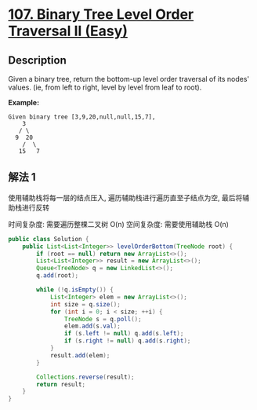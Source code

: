 # [107. Binary Tree Level Order Traversal II (Easy)](https://leetcode.com/problems/binary-tree-level-order-traversal-ii/)

## Description


Given a binary tree, return the bottom-up level order traversal of its nodes' values. (ie, from left to right, level by level from leaf to root).

**Example:**

```
Given binary tree [3,9,20,null,null,15,7],
    3
   / \
  9  20
    /  \
   15   7
```

## 解法 1

使用辅助栈将每一层的结点压入, 遍历辅助栈进行遍历直至子结点为空, 最后将辅助栈进行反转

时间复杂度: 需要遍历整棵二叉树 O(n)
空间复杂度: 需要使用辅助栈 O(n)

```java
public class Solution {
    public List<List<Integer>> levelOrderBottom(TreeNode root) {
        if (root == null) return new ArrayList<>();
        List<List<Integer>> result = new ArrayList<>();
        Queue<TreeNode> q = new LinkedList<>();
        q.add(root);

        while (!q.isEmpty()) {
            List<Integer> elem = new ArrayList<>();
            int size = q.size();
            for (int i = 0; i < size; ++i) {
                TreeNode s = q.poll();
                elem.add(s.val);
                if (s.left != null) q.add(s.left);
                if (s.right != null) q.add(s.right);
            }
            result.add(elem);
        }

        Collections.reverse(result);
        return result;
    }
}
```
